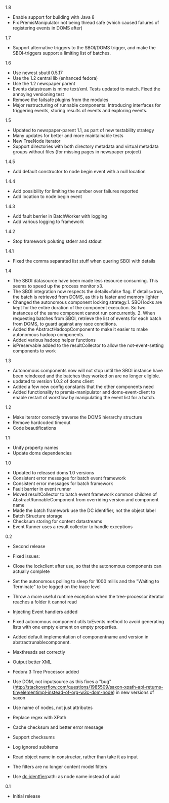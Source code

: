 1.8
* Enable support for building with Java 8
* Fix PremisManipulator not being thread safe (which caused failures of registering events in DOMS after)

1.7
* Support alternative triggers to the SBOI/DOMS trigger, and make the SBOI-triggers support a limiting list of batches.

1.6
* Use newest sbutil 0.5.17
* Use the 1.2 central lib (enhanced fedora)
* Use the 1.2 newspaper parent
* Events datastream is mime text/xml. Tests updated to match. Fixed the annoying versioning test
* Remove the failsafe plugins from the modules
* Major restructuring of runnable components: Introducing interfaces for triggering events, storing results of events and exploring events.

1.5
* Updated to newspaper-parent 1.1, as part of new testability strategy
* Many updates for better and more maintainable tests
* New TreeNode iterator
* Support directories with both directory metadata and virtual metadata groups without files (for missing pages in newspaper project)

1.4.5
* Add default constructor to node begin event with a null location

1.4.4
* Add possibility for limiting the number over failures reported
* Add location to node begin event

1.4.3
* Add fault berrier in BatchWorker with logging
* Add various logging to framework

1.4.2
* Stop framework poluting stderr and stdout

1.4.1
* Fixed the comma separated list stuff when quering SBOI with details

1.4
* The SBOI datasource have been made less resource consuming. This seems to speed up the process monitor x3.
* The SBOI integration now respects the details=false flag. If details=true, the batch is retrieved from DOMS, as this is faster and memory lighter
* Changed the autonomous component locking strategy.1. SBOI locks are kept for the entire duration of the component execution. So two instances of the same component cannot run concurrently. 2. When requesting batches from SBOI, retrieve the list of events for each batch from DOMS, to guard against any race conditions.
* Added the AbstractHadoopComponent to make it easier to make autonomous hadoop components.
* Added various hadoop helper functions
* isPreservable added to the resultCollector to allow the not-event-setting components to work

1.3
* Autonomous components now will not stop until the SBOI instance have been reindexed and the batches they worked on are no longer eligible.
* updated to version 1.0.2 of doms client
* Added a few new config constants that the other components need
* Added functionality to premis-manipulator and doms-event-client to enable restart of workflow by manipulating the event list for a batch.

1.2
* Make iterator correctly traverse the DOMS hierarchy structure
* Remove hardcoded timeout
* Code beautifications

1.1
* Unify property names
* Update doms dependencies

1.0
* Updated to released doms 1.0 versions
* Consistent error messages for batch event framework
* Consistent error messages for batch framework
* Fault barrier in event runner
* Moved resultCollector to batch event framework common children of AbstractRunnableComponent from overriding version and component name
* Made the batch framework use the DC identifier, not the object label
* Batch Structure storage
* Checksum storing for content datastreams
* Event Runner uses a result collector to handle exceptions

0.2
* Second release

* Fixed issues:
 * Close the lockclient after use, so that the autonomous components can actually complete
 * Set the autonomous polling to sleep for 1000 millis and the "Waiting to Terminate" to be logged on the trace level
 * Throw a more useful runtime exception when the tree-processor iterator reaches a folder it cannot read
 * Injecting Event handlers added
 * Fixed autonomous component utils toEvents method to avoid generating lists with one empty element on empty properties.
 * Added default implementation of componentname and version in abstractrunablecomponent.
 * Maxthreads set correctly
 * Output better XML

* Fedora 3 Tree Processor added
 * Use DOM, not inputsource as this fixes a "bug" (http://stackoverflow.com/questions/1985509/saxon-xpath-api-returns-tinyelementimpl-instead-of-org-w3c-dom-node) in new versions of saxon
 * Use name of nodes, not just attributes
 * Replace regex with XPath
 * Cache checksum and better error message
 * Support checksums
 * Log ignored subitems
 * Read object name in constructor, rather than take it as input
 * The filters are no longer content model filters
 * Use <dc:identfier>path: as node name instead of uuid

0.1
* Initial release

